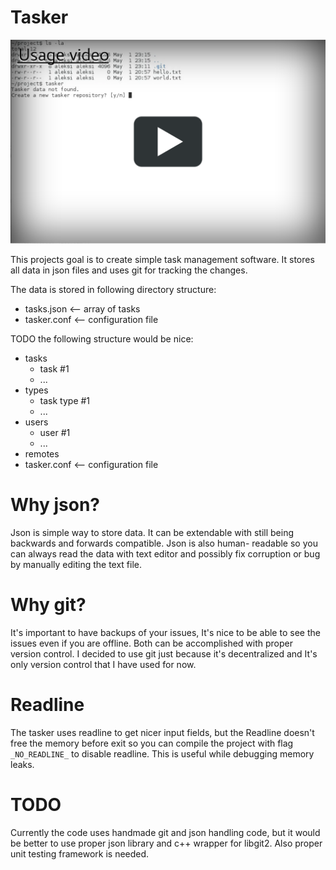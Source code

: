 Tasker
======

[![Usage video](resources/cover.png)](https://raw.githubusercontent.com/Salmela/Tasker/master/resources/demo.webm)


This projects goal is to create simple task management software.
It stores all data in json files and uses git for tracking
the changes.

The data is stored in following directory structure:
 * tasks.json <-- array of tasks
 * tasker.conf <-- configuration file

TODO the following structure would be nice:
 * tasks
   * task #1
   * ...
 * types
   * task type #1
   * ...
 * users
   * user #1
   * ...
 * remotes
 * tasker.conf <-- configuration file


Why json?
=========

Json is simple way to store data. It can be extendable with still
being backwards and forwards compatible.  Json is also human-
readable so you can always read the data with text editor and
possibly fix corruption or bug by manually editing the text
file.

Why git?
========

It's important to have backups of your issues, It's nice to be able to see
the issues even if you are offline. Both can be accomplished with proper
version control. I decided to use git just because it's decentralized and
It's only version control that I have used for now.

Readline
========

The tasker uses readline to get nicer input fields, but the Readline doesn't
free the memory before exit so you can compile the project with flag `_NO_READLINE_`
to disable readline. This is useful while debugging memory leaks.

TODO
====

Currently the code uses handmade git and json handling code, but
it would be better to use proper json library and c++ wrapper for
libgit2. Also proper unit testing framework is needed.
